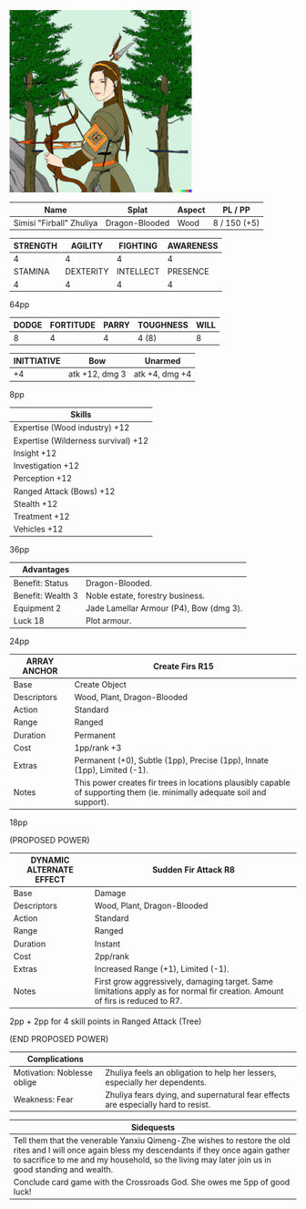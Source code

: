 ![Simisi Zhuliya, AKA Firball](zhuliya-sm.png)

| Name | Splat | Aspect | PL / PP |
|-|-|-|-|
|  Simisi "Firball" Zhuliya | Dragon-Blooded | Wood | 8 / 150 (+5) |

| STRENGTH | AGILITY   | FIGHTING  | AWARENESS |
|----------|-----------|-----------|-----------|
|      4   |    4      |     4     |    4      |
| STAMINA  | DEXTERITY | INTELLECT |  PRESENCE |
|      4   |    4      |     4     |    4      |

64pp

|DODGE|FORTITUDE|PARRY|TOUGHNESS|WILL|
|-----|---------|-----|---------|----|
|   8 |  4      |  4  |  4 (8)  |  8 |

| INITTIATIVE | Bow    | Unarmed | 
|-------------|--------|---------|
|     +4      |   atk +12, dmg 3  |  atk +4, dmg +4   |

8pp

| Skills |
|--------|
|Expertise (Wood industry) +12 |
|Expertise (Wilderness survival) +12 |
|Insight	+12 |
|Investigation	+12 | 
|Perception +12 | 
|Ranged Attack (Bows) +12 |
|Stealth +12 |
|Treatment +12 |
|Vehicles +12  |

36pp

| Advantages        | |
|-------------------|-|
| Benefit: Status   | Dragon-Blooded. |
| Benefit: Wealth 3 | Noble estate, forestry business. |
| Equipment 2       | Jade Lamellar Armour (P4), Bow (dmg 3). |
| Luck 18           | Plot armour. |

24pp

| ARRAY ANCHOR | Create Firs R15 |
|--------------|-----------------|
| Base         | Create Object |
| Descriptors  | Wood, Plant, Dragon-Blooded |
| Action       | Standard |
| Range        | Ranged |
| Duration     | Permanent |
| Cost         | 1pp/rank +3 |
| Extras       | Permanent (+0), Subtle (1pp), Precise (1pp), Innate (1pp), Limited (-1). |
| Notes        | This power creates fir trees in locations plausibly capable of supporting them (ie. minimally adequate soil and support). |

18pp

(PROPOSED POWER)

| DYNAMIC ALTERNATE EFFECT  | Sudden Fir Attack R8    |
|---------------------------|-------------------------|
| Base         | Damage                      |
| Descriptors  | Wood, Plant, Dragon-Blooded |
| Action       | Standard                    |
| Range        | Ranged                      |
| Duration     | Instant                     |
| Cost         | 2pp/rank                    |
| Extras       | Increased Range (+1), Limited (-1).       |
| Notes        | First grow aggressively, damaging target. Same limitations apply as for normal fir creation. Amount of firs is reduced to R7. |

2pp + 2pp for 4 skill points in Ranged Attack (Tree)

(END PROPOSED POWER)


| Complications | |
|---------------|-|
| Motivation: Noblesse oblige | Zhuliya feels an obligation to help her lessers, especially her dependents. |
| Weakness: Fear | Zhuliya fears dying, and supernatural fear effects are especially hard to resist. |

|Sidequests|
|----------|
|Tell them that the venerable Yanxiu Qimeng-Zhe wishes to restore the old rites and I will once again bless my descendants if they once again gather to sacrifice to me and my household, so the living may later join us in good standing and wealth.|
|Conclude card game with the Crossroads God. She owes me 5pp of good luck!|
